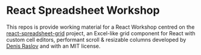 # React Spreadsheet Workshop

This repos is provide working material for a React Workshop centred on the [react-spreadsheet-grid](https://github.com/denisraslov/react-spreadsheet-grid) project, an Excel-like grid component for React with custom cell editors, performant scroll & resizable columns developed by [Denis Raslov](https://github.com/denisraslov) and with an MIT license.
